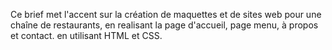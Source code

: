 Ce brief met l'accent sur la création de maquettes et de sites web pour une chaîne de restaurants, en realisant la page d'accueil, page menu, à propos et contact. en utilisant HTML et CSS.
